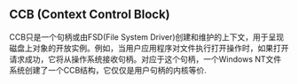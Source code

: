 ## CCB (Context Control Block)

CCB只是一个句柄或由FSD(File System Driver)创建和维护的上下文，用于呈现磁盘上对象的开放实例。例如，当用户应用程序对文件执行打开操作时，如果打开请求成功，它将从操作系统接收句柄。对应于这个句柄，一个Windows NT文件系统创建了一个CCB结构，它仅仅是用户句柄的内核等价.


